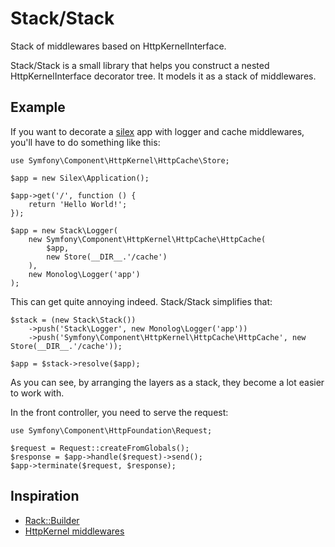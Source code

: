 # Stack/Stack

Stack of middlewares based on HttpKernelInterface.

Stack/Stack is a small library that helps you construct a nested
HttpKernelInterface decorator tree. It models it as a stack of middlewares.

## Example

If you want to decorate a [silex](https://github.com/fabpot/Silex) app with
logger and cache middlewares, you'll have to do something like this:

    use Symfony\Component\HttpKernel\HttpCache\Store;

    $app = new Silex\Application();

    $app->get('/', function () {
        return 'Hello World!';
    });

    $app = new Stack\Logger(
        new Symfony\Component\HttpKernel\HttpCache\HttpCache(
            $app,
            new Store(__DIR__.'/cache')
        ),
        new Monolog\Logger('app')
    );

This can get quite annoying indeed. Stack/Stack simplifies that:

    $stack = (new Stack\Stack())
        ->push('Stack\Logger', new Monolog\Logger('app'))
        ->push('Symfony\Component\HttpKernel\HttpCache\HttpCache', new Store(__DIR__.'/cache'));

    $app = $stack->resolve($app);

As you can see, by arranging the layers as a stack, they become a lot easier
to work with.

In the front controller, you need to serve the request:

    use Symfony\Component\HttpFoundation\Request;

    $request = Request::createFromGlobals();
    $response = $app->handle($request)->send();
    $app->terminate($request, $response);

## Inspiration

* [Rack::Builder](http://rack.rubyforge.org/doc/Rack/Builder.html)
* [HttpKernel middlewares](https://igor.io/2013/02/02/http-kernel-middlewares.html)
